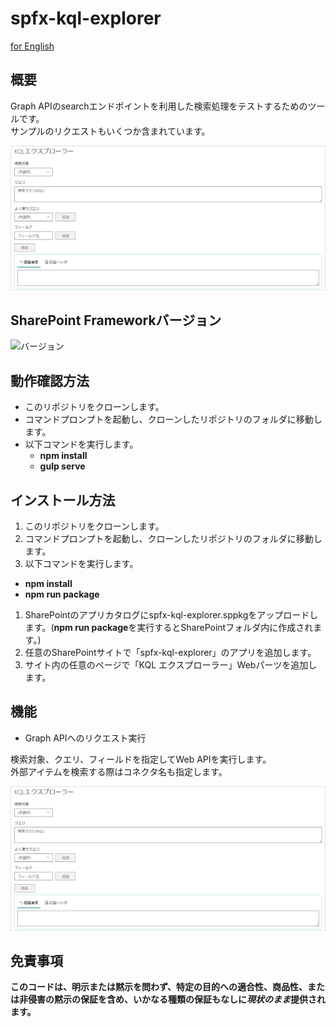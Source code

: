 # spfx-kql-explorer

[for English](https://github.com/MickNabewata/spfx-kql-explorer/blob/master/README_EN.md)

## 概要

Graph APIのsearchエンドポイントを利用した検索処理をテストするためのツールです。   
サンプルのリクエストもいくつか含まれています。

![画面イメージ](https://github.com/MickNabewata/spfx-kql-explorer/blob/images/jp/1.png)

## SharePoint Frameworkバージョン

![バージョン](https://img.shields.io/badge/version-1.11-green.svg)

## 動作確認方法

- このリポジトリをクローンします。
- コマンドプロンプトを起動し、クローンしたリポジトリのフォルダに移動します。
- 以下コマンドを実行します。
  - **npm install**
  - **gulp serve**

## インストール方法

1. このリポジトリをクローンします。
1. コマンドプロンプトを起動し、クローンしたリポジトリのフォルダに移動します。
1. 以下コマンドを実行します。
  - **npm install**
  - **npm run package**
1. SharePointのアプリカタログにspfx-kql-explorer.sppkgをアップロードします。(**npm run package**を実行するとSharePointフォルダ内に作成されます。)   
1. 任意のSharePointサイトで「spfx-kql-explorer」のアプリを追加します。   
1. サイト内の任意のページで「KQL エクスプローラー」Webパーツを追加します。

## 機能

- Graph APIへのリクエスト実行

検索対象、クエリ、フィールドを指定してWeb APIを実行します。   
外部アイテムを検索する際はコネクタ名も指定します。

![画面イメージ](https://github.com/MickNabewata/spfx-kql-explorer/blob/images/jp/1.png)

## 免責事項

**このコードは、明示または黙示を問わず、特定の目的への適合性、商品性、または非侵害の黙示の保証を含め、いかなる種類の保証もなしに*現状のまま*提供されます。**